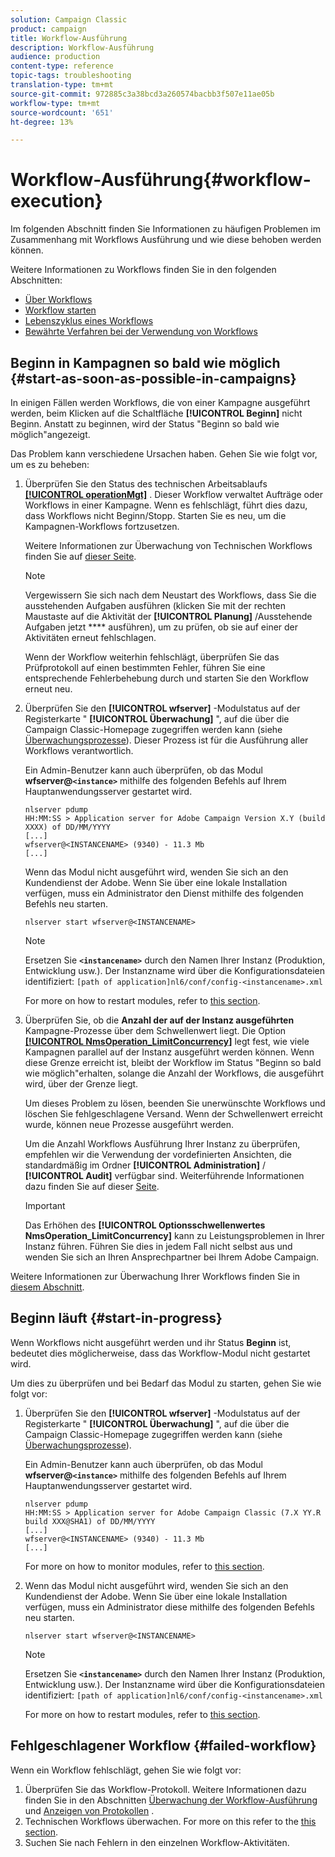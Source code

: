 ```yaml
---
solution: Campaign Classic
product: campaign
title: Workflow-Ausführung
description: Workflow-Ausführung
audience: production
content-type: reference
topic-tags: troubleshooting
translation-type: tm+mt
source-git-commit: 972885c3a38bcd3a260574bacbb3f507e11ae05b
workflow-type: tm+mt
source-wordcount: '651'
ht-degree: 13%

---
```



# Workflow-Ausführung{#workflow-execution}

Im folgenden Abschnitt finden Sie Informationen zu häufigen Problemen im Zusammenhang mit Workflows Ausführung und wie diese behoben werden können.

Weitere Informationen zu Workflows finden Sie in den folgenden Abschnitten:

* [Über Workflows](../../workflow/using/about-workflows.md)
* [Workflow starten](../../workflow/using/starting-a-workflow.md)
* [Lebenszyklus eines Workflows](../../workflow/using/workflow-life-cycle.md)
* [Bewährte Verfahren bei der Verwendung von Workflows](../../workflow/using/workflow-best-practices.md)

## Beginn in Kampagnen so bald wie möglich {#start-as-soon-as-possible-in-campaigns}

In einigen Fällen werden Workflows, die von einer Kampagne ausgeführt werden, beim Klicken auf die Schaltfläche **[!UICONTROL Beginn]** nicht Beginn. Anstatt zu beginnen, wird der Status &quot;Beginn so bald wie möglich&quot;angezeigt.

Das Problem kann verschiedene Ursachen haben. Gehen Sie wie folgt vor, um es zu beheben:

1. Überprüfen Sie den Status des technischen Arbeitsablaufs [**[!UICONTROL operationMgt]**](../../workflow/using/campaign.md) . Dieser Workflow verwaltet Aufträge oder Workflows in einer Kampagne. Wenn es fehlschlägt, führt dies dazu, dass Workflows nicht Beginn/Stopp. Starten Sie es neu, um die Kampagnen-Workflows fortzusetzen.

   Weitere Informationen zur Überwachung von Technischen Workflows finden Sie auf [dieser Seite](../../workflow/using/monitoring-technical-workflows.md).

   >[!NOTE]
   >
   >Vergewissern Sie sich nach dem Neustart des Workflows, dass Sie die ausstehenden Aufgaben ausführen (klicken Sie mit der rechten Maustaste auf die Aktivität der **[!UICONTROL Planung]** /Ausstehende Aufgaben jetzt **** ausführen), um zu prüfen, ob sie auf einer der Aktivitäten erneut fehlschlagen.

   Wenn der Workflow weiterhin fehlschlägt, überprüfen Sie das Prüfprotokoll auf einen bestimmten Fehler, führen Sie eine entsprechende Fehlerbehebung durch und starten Sie den Workflow erneut neu.

1. Überprüfen Sie den **[!UICONTROL wfserver]** -Modulstatus auf der Registerkarte &quot; **[!UICONTROL Überwachung]** &quot;, auf die über die Campaign Classic-Homepage zugegriffen werden kann (siehe [Überwachungsprozesse](../../production/using/monitoring-processes.md)). Dieser Prozess ist für die Ausführung aller Workflows verantwortlich.

   Ein Admin-Benutzer kann auch überprüfen, ob das Modul **wfserver@`<instance>`** mithilfe des folgenden Befehls auf Ihrem Hauptanwendungsserver gestartet wird.

   ```
   nlserver pdump
   HH:MM:SS > Application server for Adobe Campaign Version X.Y (build XXXX) of DD/MM/YYYY
   [...]
   wfserver@<INSTANCENAME> (9340) - 11.3 Mb
   [...]
   ```

   Wenn das Modul nicht ausgeführt wird, wenden Sie sich an den Kundendienst der Adobe. Wenn Sie über eine lokale Installation verfügen, muss ein Administrator den Dienst mithilfe des folgenden Befehls neu starten.

   ```
   nlserver start wfserver@<INSTANCENAME>
   ```

   >[!NOTE]
   >
   >Ersetzen Sie **`<instancename>`** durch den Namen Ihrer Instanz (Produktion, Entwicklung usw.). Der Instanzname wird über die Konfigurationsdateien identifiziert:
   >`[path of application]nl6/conf/config-<instancename>.xml`

   For more on how to restart modules, refer to [this section](../../production/using/usual-commands.md#module-launch-commands).

1. Überprüfen Sie, ob die **Anzahl der auf der Instanz ausgeführten** Kampagne-Prozesse über dem Schwellenwert liegt. Die Option [**[!UICONTROL NmsOperation_LimitConcurrency]**](../../installation/using/configuring-campaign-options.md#campaign-e-workflow-management) legt fest, wie viele Kampagnen parallel auf der Instanz ausgeführt werden können. Wenn diese Grenze erreicht ist, bleibt der Workflow im Status &quot;Beginn so bald wie möglich&quot;erhalten, solange die Anzahl der Workflows, die ausgeführt wird, über der Grenze liegt.

   Um dieses Problem zu lösen, beenden Sie unerwünschte Workflows und löschen Sie fehlgeschlagene Versand. Wenn der Schwellenwert erreicht wurde, können neue Prozesse ausgeführt werden.

   Um die Anzahl Workflows Ausführung Ihrer Instanz zu überprüfen, empfehlen wir die Verwendung der vordefinierten Ansichten, die standardmäßig im Ordner **[!UICONTROL Administration]** / **[!UICONTROL Audit]** verfügbar sind. Weiterführende Informationen dazu finden Sie auf dieser [Seite](../../workflow/using/monitoring-workflow-execution.md#filtering-workflows-status).

   >[!IMPORTANT]
   >
   >Das Erhöhen des **[!UICONTROL Optionsschwellenwertes NmsOperation_LimitConcurrency]** kann zu Leistungsproblemen in Ihrer Instanz führen. Führen Sie dies in jedem Fall nicht selbst aus und wenden Sie sich an Ihren Ansprechpartner bei Ihrem Adobe Campaign.

Weitere Informationen zur Überwachung Ihrer Workflows finden Sie in [diesem Abschnitt](../../workflow/using/monitoring-workflow-execution.md).

## Beginn läuft {#start-in-progress}

Wenn Workflows nicht ausgeführt werden und ihr Status **Beginn** ist, bedeutet dies möglicherweise, dass das Workflow-Modul nicht gestartet wird.

Um dies zu überprüfen und bei Bedarf das Modul zu starten, gehen Sie wie folgt vor:

1. Überprüfen Sie den **[!UICONTROL wfserver]** -Modulstatus auf der Registerkarte &quot; **[!UICONTROL Überwachung]** &quot;, auf die über die Campaign Classic-Homepage zugegriffen werden kann (siehe [Überwachungsprozesse](../../production/using/monitoring-processes.md)).

   Ein Admin-Benutzer kann auch überprüfen, ob das Modul **wfserver@`<instance>`** mithilfe des folgenden Befehls auf Ihrem Hauptanwendungsserver gestartet wird.

   ```
   nlserver pdump
   HH:MM:SS > Application server for Adobe Campaign Classic (7.X YY.R build XXX@SHA1) of DD/MM/YYYY
   [...]
   wfserver@<INSTANCENAME> (9340) - 11.3 Mb
   [...]
   ```

   For more on how to monitor modules, refer to [this section](../../production/using/usual-commands.md#monitoring-commands-).

1. Wenn das Modul nicht ausgeführt wird, wenden Sie sich an den Kundendienst der Adobe. Wenn Sie über eine lokale Installation verfügen, muss ein Administrator diese mithilfe des folgenden Befehls neu starten.

   ```
   nlserver start wfserver@<INSTANCENAME>
   ```

   >[!NOTE]
   >
   >Ersetzen Sie **`<instancename>`** durch den Namen Ihrer Instanz (Produktion, Entwicklung usw.). Der Instanzname wird über die Konfigurationsdateien identifiziert:
   >`[path of application]nl6/conf/config-<instancename>.xml`

   For more on how to restart modules, refer to [this section](../../production/using/usual-commands.md#module-launch-commands).

## Fehlgeschlagener Workflow {#failed-workflow}

Wenn ein Workflow fehlschlägt, gehen Sie wie folgt vor:

1. Überprüfen Sie das Workflow-Protokoll. Weitere Informationen dazu finden Sie in den Abschnitten [Überwachung der Workflow-Ausführung](../../workflow/using/monitoring-workflow-execution.md) und [Anzeigen von Protokollen](../../workflow/using/monitoring-workflow-execution.md#displaying-logs) .
1. Technischen Workflows überwachen. For more on this refer to the [this section](../../workflow/using/monitoring-technical-workflows.md).
1. Suchen Sie nach Fehlern in den einzelnen Workflow-Aktivitäten.

